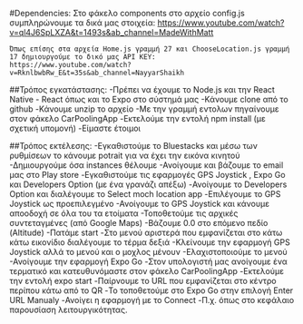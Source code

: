 #Dependencies:
    Στο φάκελο components στο αρχείο config.js συμπληρώνουμε τα δικά μας στοιχεία:
    https://www.youtube.com/watch?v=ql4J6SpLXZA&t=1493s&ab_channel=MadeWithMatt

    Όπως επίσης στα αρχεία Home.js γραμμή 27 και ChooseLocation.js γραμμή 17 δημιουργούμε το δικό μας API KEY:
    https://www.youtube.com/watch?v=RknlbwbRw_E&t=35s&ab_channel=NayyarShaikh

##Τρόπος εγκατάστασης:
    -Πρέπει να έχουμε το Node.js και την React Native - React  όπως και το Expo στο σύστημά μας
    -Κάνουμε clone από το github
    -Κάνουμε unzip το αρχείο
    -Με την γραμμή εντολων πηγαίνουμε στον φάκελο CarPoolingApp
    -Εκτελούμε την εντολή npm install (με σχετική υπομονή)
    -Είμαστε έτοιμοι

##Τρόπος εκτέλεσης:
    -Εγκαθιστούμε το Bluestacks και μέσω των ρυθμίσεων το κάνουμε potrait για να έχει την εικόνα κινητού
    -Δημιουργούμε όσα instances θέλουμε
    -Ανοίγουμε και βάζουμε το email μας στο Play store
    -Εγκαθιστούμε τις εφαρμογές GPS Joystick , Expo Go και Developers Option (με ένα γρανάζι απέξω)
    -Ανοίγουμε το Developers Option και διαλέγουμε το Select moch location app
    -Επιλέγουμε το GPS Joystick ως προεπιλεγμένο
    -Ανοίγουμε το GPS Joystick και κάνουμε αποοδοχή σε όλα του τα ετοίματα
    -Τοποθετούμε τις αρχικές συντεταγμένες (από Google Maps)
    -Βάζουμε 0.0 στο επόμενο πεδίο (Altitude)
    -Πατάμε start
    -Στο μενού αριστερά που εμφανίζεται στο κάτω κάτω εικονίδιο διαλέγουμε το τέρμα δεξιά
    -Κλείνουμε την εφαρμογή GPS Joystick αλλά το μενού και ο μοχλος μένουν
    -Ελαχιστοποιούμε το μενού
    -Ανοίγουμε την εφαρμογή Expo Go
    -Στον υπολογιστή μας ανοίγουμε ένα τερματικό και κατευθυνόμαστε στον φάκελο CarPoolingApp
    -Εκτελούμε την εντολή expo start
    -Παίρνουμε το URL που εμφανίζεται στο κέντρο περίπου κάτω από το QR
    -Το τοποθετούμε στο Expo Go στην επιλογή Enter URL Manualy
    -Ανοίγει η εφαρμογή με το Connect
    -Π.χ. όπως στο κεφάλαιο παρουσίαση λειτουργικότητας.
